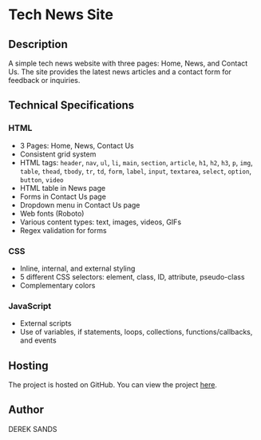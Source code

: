 # Tech News Site

## Description
A simple tech news website with three pages: Home, News, and Contact Us. The site provides the latest news articles and a contact form for feedback or inquiries.

## Technical Specifications

### HTML
- 3 Pages: Home, News, Contact Us
- Consistent grid system
- HTML tags: `header`, `nav`, `ul`, `li`, `main`, `section`, `article`, `h1`, `h2`, `h3`, `p`, `img`, `table`, `thead`, `tbody`, `tr`, `td`, `form`, `label`, `input`, `textarea`, `select`, `option`, `button`, `video`
- HTML table in News page
- Forms in Contact Us page
- Dropdown menu in Contact Us page
- Web fonts (Roboto)
- Various content types: text, images, videos, GIFs
- Regex validation for forms

### CSS
- Inline, internal, and external styling
- 5 different CSS selectors: element, class, ID, attribute, pseudo-class
- Complementary colors


### JavaScript
- External scripts
- Use of variables, if statements, loops, collections, functions/callbacks, and events

## Hosting
The project is hosted on GitHub. You can view the project [here](https://github.com/DerekTSands/HTML_CSS_JS_SBA).

## Author
DEREK SANDS
